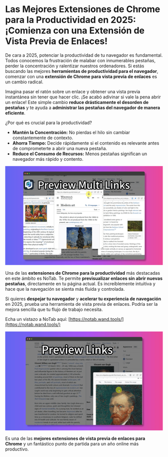 # Las Mejores Extensiones de Chrome para la Productividad en 2025: ¡Comienza con una Extensión de Vista Previa de Enlaces!

De cara a 2025, potenciar la productividad de tu navegador es fundamental. Todos conocemos la frustración de malabar con innumerables pestañas, perder la concentración y ralentizar nuestros ordenadores. Si estás buscando las mejores **herramientas de productividad para el navegador**, comenzar con una **extensión de Chrome para vista previa de enlaces** es un cambio radical.

Imagina pasar el ratón sobre un enlace y obtener una vista previa instantánea sin tener que hacer clic. ¡Se acabó adivinar si vale la pena abrir un enlace! Este simple cambio **reduce drásticamente el desorden de pestañas** y te ayuda a **administrar las pestañas del navegador de manera eficiente**.

¿Por qué es crucial para la productividad?
*   **Mantén la Concentración:** No pierdas el hilo sin cambiar constantemente de contexto.
*   **Ahorra Tiempo:** Decide rápidamente si el contenido es relevante antes de comprometerte a abrir una nueva pestaña.
*   **Reduce el Consumo de Recursos:** Menos pestañas significan un navegador más rápido y contento.

![Vista previa de enlaces NoTab en acción](../images/notab1.png)

Una de las **extensiones de Chrome para la productividad** más destacadas en este ámbito es NoTab. Te permite **previsualizar enlaces sin abrir nuevas pestañas**, directamente en tu página actual. Es increíblemente intuitiva y hace que la navegación se sienta más fluida y controlada.

Si quieres **despejar tu navegador** y **acelerar tu experiencia de navegación** en 2025, prueba una herramienta de vista previa de enlaces. Podría ser la mejora sencilla que tu flujo de trabajo necesita.

Echa un vistazo a NoTab aquí: [https://notab.wand.tools/](https://notab.wand.tools/)

![Función de modo lectura de NoTab](../images/notab2.png)

Es una de las **mejores extensiones de vista previa de enlaces para Chrome** y un fantástico punto de partida para un año online más productivo.
